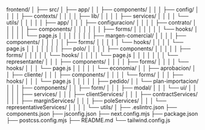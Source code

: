 frontend/
│
├── src/
│ ├── app/
│ │ ├── components/
│ │ │ ├── config/
│ │ │ │ ├── contexts/
│ │ │ │ ├── lib/
│ │ │ │ ├── services/
│ │ │ │ └── utils/
│ │ │
│ │ ├── app/
│ │ │ ├── configuracion/
│ │ │ │ ├── contrato/
│ │ │ │ │ ├── components/
│ │ │ │ │ │ ├── forms/
│ │ │ │ │ │ └── hooks/
│ │ │ │ │ └── page.js
│ │ │ │
│ │ │ ├── margen-comercial/
│ │ │ │ ├── components/
│ │ │ │ │ ├── forms/
│ │ │ │ │ └── hooks/
│ │ │ │ └── page.js
│ │ │ │
│ │ │ ├── polo/
│ │ │ │ ├── components/
│ │ │ │ │ ├── forms/
│ │ │ │ │ └── hooks/
│ │ │ │ └── page.js
│ │ │ │
│ │ │ └── representante/
│ │ │ ├── components/
│ │ │ │ ├── forms/
│ │ │ │ └── hooks/
│ │ │ └── page.js
│ │ │
│ │ └── economia/
│ │ ├── aprobacion/
│ │ ├── cliente/
│ │ │ ├── components/
│ │ │ │ └── forms/
│ │ │ ├── hooks/
│ │ │ └── page.js
│ │ │
│ │ ├── pedido/
│ │ └── plan-importacion/
│ │
│ ├── components/
│ │ ├── form/
│ │ │ ├── modal/
│ │ │ └── ui/
│ │ │
│ │ ├── services/
│ │ │ ├── clientServices/
│ │ │ ├── contractServices/
│ │ │ ├── marginServices/
│ │ │ ├── poleServices/
│ │ │ └── representativeServices/
│ │ │
│ └── utils/
│
├── .eslintrc.json
├── components.json
├── jsconfig.json
├── next.config.mjs
├── package.json
├── postcss.config.mjs
├── README.md
└── tailwind.config.js
